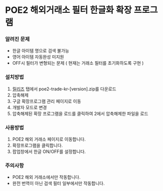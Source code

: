 # POE2 해외거래소 필터 한글화 확장 프로그램

### 알려진 문제

- 한글 아이템 명으로 검색 불가능
- 영어 아이템 자동완성 미지원
- OFF시 필터가 변형되는 문제 ( 현재는 거래소 필터를 초기화하도록 구현 )

### 설치방법 
1. [릴리즈](https://github.com/axl0926/poe2-trade-kr/releases) 탭에서 poe2-trade-kr-[version].zip를 다운로드 
2. 압축해제
3. 구글 확장프로그램 관리 페이지로 이동
4. 개발자 모드로 변경 
5. 압축해제된 확장 프로그램을 로드를 클릭하여 2에서 압축해제한 파일을 로드

### 사용방법
1. POE2 해외 거래소 페이지로 이동합니다.
2. 확장프로그램을 클릭합니다.
3. 팝업창에서 한글 ON/OFF를 설정합니다.

### 주의사항
- POE2 해외 거래소에서만 작동합니다.
- 완전 번역이 아닌 검색 필터 일부에서만 작동합니다.

